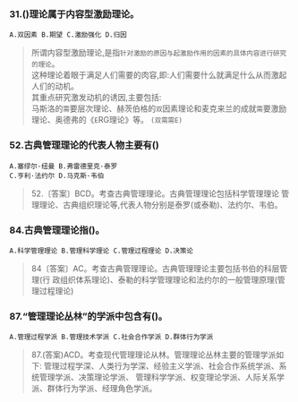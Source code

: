 ### 31.()理论属于内容型激励理论。
    A.双因素 B.期望 C.激励强化 D.归因

>   所谓内容型激励理论,是指`针对激励的原因与起激励作用的因素的具体内容进行研究的理论`。        
这种理论着眼于满足人们需要的肉容,即:人们需要什么就满足什么从而激起人们的动机。        
其重点研究激发动机的诱因,主要包括:        
马斯洛的`需`要层次理论、赫茨伯格的`双`因素理论和麦克来兰的成就`需`要激励理论、奥德弗的《`E`RG理论》等。
`(双需需E)`     

### 52.古典管理理论的代表人物主要有()
    A.塞缪尔·纽曼 B.弗雷德里克·泰罗
    C.亨利·法约尔 D.马克斯·韦伯

>   52.〔答案〕BCD。考查古典管理理论。古典管理理论包括科学管理理论
管理理论、古典组织理论等,代表人物分别是泰罗(或泰勒)、法约尔、韦伯。

### 84.古典管理理论指()。
    A.科学管理理论 B.管理科学理论 C.管理过程理论 D.决策论

>   84〔答案〕AC。考查古典管理理论。古典管理理论主要包括书伯的科层管理(行
政组织体系理论)、泰勒的科学管理理论和法约尔的一般管理原理(管理过程理论)   

### 87.“管理理论丛林”的学派中包含有()。
    A.管理过程学派 B.管理技术学派 C.社会合作学派 D.群体行为学派

>   87.(答案)ACD。考查现代管理理论从林。管理理论丛林主要的管理学派如下:
管理过程学深、人类行为学深、经验主义学派、社会合作系统学派、系统管理学派、决策理论学派、
管理科学学派、权变理论学派、人际关系学派、群体行为学派、经理角色学派。
